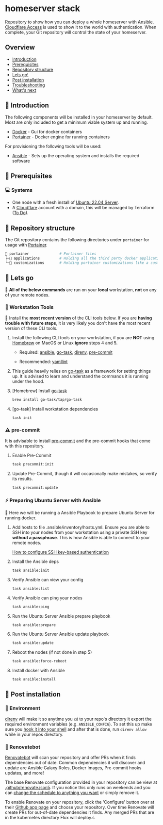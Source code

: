 # homeserver stack

Repository to show how you can deploy a whole homeserver with [Ansible](https://www.ansible.com). [Cloudflare Access](https://www.cloudflare.com/de-de/products/zero-trust/access/) is used to show it to the world with authentication. When complete, your Git repository will control the state of your homeserver.

## Overview

- [Introduction](https://github.com/wlwwt/home-stacks#-introduction)
- [Prerequisites](https://github.com/wlwwt/home-stacks#-prerequisites)
- [Repository structure](https://github.com/wlwwt/home-stacks#-repository-structure)
- [Lets go!](https://github.com/wlwwt/home-stacks#-lets-go)
- [Post installation](https://github.com/wlwwt/home-stacks#-post-installation)
- [Troubleshooting](https://github.com/wlwwt/home-stacks#-troubleshooting)
- [What's next](https://github.com/wlwwt/home-stacks#-whats-next)

## 👋 Introduction

The following components will be installed in your homeserver by default. Most are only included to get a minimum viable system up and running.

- [Docker](https://www.docker.com/) - Gui for docker containers
- [Portainer](https://www.portainer.io/) - Docker engine for running containers

For provisioning the following tools will be used:

- [Ansible](https://www.ansible.com) - Sets up the operating system and installs the required software

## 📝 Prerequisites

### 💻 Systems

- One node with a fresh install of [Ubuntu 22.04 Server](https://ubuntu.com/download/server).
- A [Cloudflare](https://www.cloudflare.com/) account with a domain, this will be managed by Terraform ([To Do](https://developers.cloudflare.com/cloudflare-one/api-terraform/access-with-terraform/)).

## 📂 Repository structure

The Git repository contains the following directories under `portainer` for usage with [Portainer](https://www.portainer.io/).

```sh
📁 portainer              # Portainer files
├─📁 applications         # Holding all the third party docker applications as docker compose based version.
└─📁 customizations       # Holding portainer customizations like a custom list of application templates.
```

## 🚀 Lets go

📍 **All of the below commands** are run on your **local** workstation, **not** on any of your remote nodes.

### 🔧 Workstation Tools

📍 Install the **most recent version** of the CLI tools below. If you are **having trouble with future steps**, it is very likely you don't have the most recent version of these CLI tools.

1. Install the following CLI tools on your workstation, if you are **NOT** using [Homebrew](https://brew.sh/) on MacOS or Linux **ignore** steps 4 and 5.

    * Required: [ansible](https://www.ansible.com), [go-task](https://github.com/go-task/task), [direnv](https://github.com/direnv/direnv), [pre-commit](https://github.com/pre-commit/pre-commit)

    * Recommended: [yamllint](https://github.com/adrienverge/yamllint)

2. This guide heavily relies on [go-task](https://github.com/go-task/task) as a framework for setting things up. It is advised to learn and understand the commands it is running under the hood.

3. [Homebrew] Install [go-task](https://github.com/go-task/task)

    ```sh
    brew install go-task/tap/go-task
    ```

4. [go-task] Install workstation dependencies

    ```sh
    task init
    ```

### ⚠️ pre-commit

It is advisable to install [pre-commit](https://pre-commit.com/) and the pre-commit hooks that come with this repository.

1. Enable Pre-Commit

    ```sh
    task precommit:init
    ```

2. Update Pre-Commit, though it will occasionally make mistakes, so verify its results.

    ```sh
    task precommit:update
    ```

### ⚡ Preparing Ubuntu Server with Ansible

📍 Here we will be running a Ansible Playbook to prepare Ubuntu Server for running docker.

1. Add hosts to file .ansible/inventory/hosts.yml. Ensure you are able to SSH into your nodes from your workstation using a private SSH key **without a passphrase**. This is how Ansible is able to connect to your remote nodes.

   [How to configure SSH key-based authentication](https://www.digitalocean.com/community/tutorials/how-to-configure-ssh-key-based-authentication-on-a-linux-server)

2. Install the Ansible deps

    ```sh
    task ansible:init
    ```

3. Verify Ansible can view your config

    ```sh
    task ansible:list
    ```

4. Verify Ansible can ping your nodes

    ```sh
    task ansible:ping
    ```

5. Run the Ubuntu Server Ansible prepare playbook

    ```sh
    task ansible:prepare
    ```

6. Run the Ubuntu Server Ansible update playbook

    ```sh
    task ansible:update
    ```

7. Reboot the nodes (if not done in step 5)

    ```sh
    task ansible:force-reboot
    ```

8. Install docker with Ansible

    ```sh
    task ansible:install
    ```

## 📣 Post installation

### 🌱 Environment

[direnv](https://direnv.net/) will make it so anytime you `cd` to your repo's directory it export the required environment variables (e.g. `ANSIBLE_CONFIG`). To set this up make sure you [hook it into your shell](https://direnv.net/docs/hook.html) and after that is done, run `direnv allow` while in your repos directory.

### 🤖 Renovatebot

[Renovatebot](https://www.mend.io/free-developer-tools/renovate/) will scan your repository and offer PRs when it finds dependencies out of date. Common dependencies it will discover and update are Ansible Galaxy Roles, Docker Images, Pre-commit hooks updates, and more!

The base Renovate configuration provided in your repository can be view at [.github/renovate.json5](https://github.com/HomelabGeneration/home-stacks/blob/main/.github/renovate.json5). If you notice this only runs on weekends and you can [change the schedule to anything you want](https://docs.renovatebot.com/presets-schedule/) or simply remove it.

To enable Renovate on your repository, click the 'Configure' button over at their [Github app page](https://github.com/apps/renovate) and choose your repository. Over time Renovate will create PRs for out-of-date dependencies it finds. Any merged PRs that are in the kubernetes directory Flux will deploy.s
